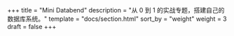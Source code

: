 +++
title = "Mini Databend"
description = "从 0 到 1 的实战专题，搭建自己的数据库系统。"
template = "docs/section.html"
sort_by = "weight"
weight = 3
draft = false
+++
